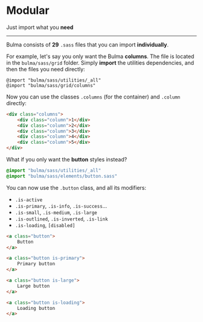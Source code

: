 # Modular

Just import what you **need**

---

Bulma consists of **29** `.sass` files that you can import **individually**.

For example, let's say you only want the Bulma **columns**. 
The file is located in the `bulma/sass/grid` folder. 
Simply **import** the utilities dependencies, and then the files you need directly:

```
@import "bulma/sass/utilities/_all"
@import "bulma/sass/grid/columns"
```

Now you can use the classes `.columns` (for the container) and `.column` directly:

```html
<div class="columns">
    <div class="column">1</div>
    <div class="column">2</div>
    <div class="column">3</div>
    <div class="column">4</div>
    <div class="column">5</div>
</div>
```

What if you only want the **button** styles instead?

```sass
@import "bulma/sass/utilities/_all"
@import "bulma/sass/elements/button.sass"
```

You can now use the `.button` class, and all its modifiers:

- `.is-active`
- `.is-primary`, `.is-info`, `.is-success`...
- `.is-small`, `.is-medium`, `.is-large`
- `.is-outlined`, `.is-inverted`, `.is-link`
- `.is-loading`, `[disabled]`

```html
<a class="button">
    Button
</a>

<a class="button is-primary">
    Primary button
</a>

<a class="button is-large">
    Large button
</a>

<a class="button is-loading">
    Loading button
</a>
```
